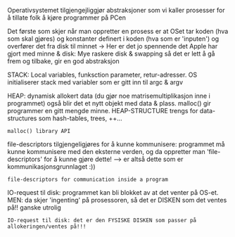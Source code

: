 Operativsystemet tilgjengejliggjør abstraksjoner som vi kaller prosesser for å tillate folk å kjøre programmer på PCen


Det første som skjer når man oppretter en prosess er at OSet tar koden (hva som skal gjøres) og konstanter definert i koden (hva som er 'inputen') og overfører det fra disk til minnet
        -> Her er det jo spennende det Apple har gjort med minne & disk: Mye raskere disk & swapping så det er lett å gå frem og tilbake, gir en god abstraksjon


STACK: Local variables, funksction parameter, retur-adresser. OS initialiserer stack med variabler som er gitt inn til argc & argv

HEAP: dynamisk allokert data (du gjør noe matrisemultiplikasjon inne i programmet) også blir det et nytt objekt med data & plass. malloc() gir programmer en gitt mengde minne. HEAP-STRUCTURE trengs for data-structures som hash-tables, trees, ++...

    malloc() library API

file-descriptors tilgjengeligjøres for å kunne kommunisere: programmet må kunne kommunisere med den eksterne verden, og da oppretter man 'file-descriptors' for å kunne gjøre dette! --> er altså dette som er kommunikasjonsgrunnlaget :))

    file-descriptors for communication inside a program


IO-request til disk: programmet kan bli blokket av at det venter på OS-et. MEN: da skjer 'ingenting' på prosessoren, så det er DISKEN som det ventes på!! ganske utrolig

    IO-request til disk: det er den FYSISKE DISKEN som passer på allokeringen/ventes på!!! 